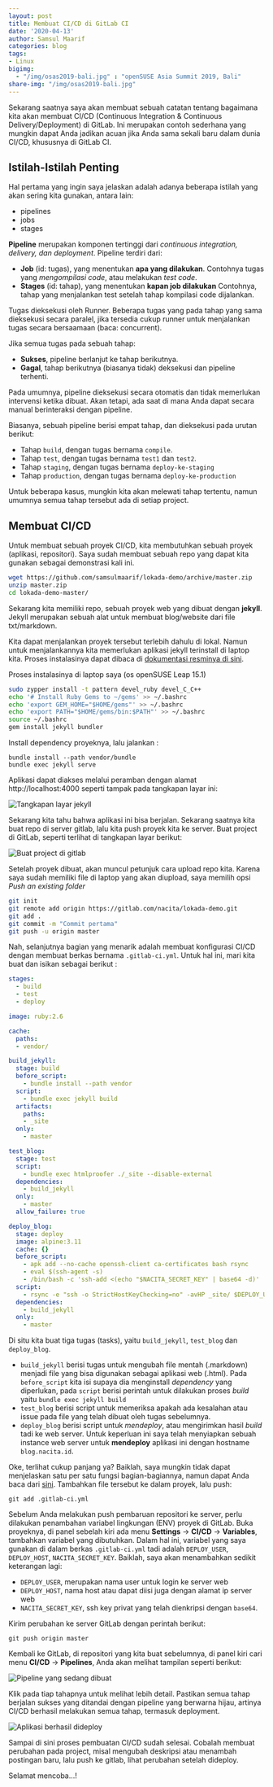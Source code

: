 ```yaml
---
layout: post
title: Membuat CI/CD di GitLab CI
date: '2020-04-13'
author: Samsul Maarif
categories: blog
tags:
- Linux
bigimg:
  - "/img/osas2019-bali.jpg" : "openSUSE Asia Summit 2019, Bali"
share-img: "/img/osas2019-bali.jpg"
---
```


Sekarang saatnya saya akan membuat sebuah catatan tentang bagaimana kita akan membuat CI/CD (Continuous Integration & Continuous Delivery/Deployment) di GitLab. Ini merupakan contoh sederhana yang mungkin dapat Anda jadikan acuan jika Anda sama sekali baru dalam dunia CI/CD, khususnya di GitLab CI.

## Istilah-Istilah Penting

Hal pertama yang ingin saya jelaskan adalah adanya beberapa istilah yang akan sering kita gunakan, antara lain:

- pipelines
- jobs
- stages

**Pipeline** merupakan komponen tertinggi dari *continuous integration, delivery, dan deployment*. Pipeline terdiri dari:

- **Job** (id: tugas), yang menentukan **apa yang dilakukan**. Contohnya tugas yang *mengompilasi code*, atau melakukan *test code*.
- **Stages** (id: tahap), yang menentukan **kapan job dilakukan** Contohnya, tahap yang menjalankan test setelah tahap kompilasi code dijalankan.

Tugas dieksekusi oleh Runner. Beberapa tugas yang pada tahap yang sama dieksekusi secara paralel, jika tersedia cukup runner untuk menjalankan tugas secara bersaamaan (baca: concurrent).

Jika semua tugas pada sebuah tahap:

- **Sukses**, pipeline berlanjut ke tahap berikutnya.
- **Gagal**, tahap berikutnya (biasanya tidak) deksekusi dan pipeline terhenti.

Pada umumnya, pipeline dieksekusi secara otomatis dan tidak memerlukan intervensi ketika dibuat. Akan tetapi, ada saat di mana Anda dapat secara manual berinteraksi dengan pipeline.

Biasanya, sebuah pipeline berisi empat tahap, dan dieksekusi pada urutan berikut:

- Tahap `build`, dengan tugas bernama `compile`.
- Tahap `test`, dengan tugas bernama `test1` dan `test2`.
- Tahap `staging`, dengan tugas bernama `deploy-ke-staging`
- Tahap `production`, dengan tugas bernama `deploy-ke-production`

Untuk beberapa kasus, mungkin kita akan melewati tahap tertentu, namun umumnya semua tahap tersebut  ada di setiap project.

## Membuat CI/CD

Untuk membuat sebuah proyek CI/CD, kita membutuhkan sebuah proyek (aplikasi, repositori). Saya sudah membuat sebuah repo yang dapat kita gunakan sebagai demonstrasi kali ini.

```bash
wget https://github.com/samsulmaarif/lokada-demo/archive/master.zip
unzip master.zip
cd lokada-demo-master/
```

Sekarang kita memiliki repo, sebuah proyek web yang dibuat dengan **jekyll**. Jekyll merupakan sebuah alat untuk membuat blog/website dari file txt/markdown.

Kita dapat menjalankan proyek tersebut terlebih dahulu di lokal. Namun untuk menjalankannya kita memerlukan aplikasi jekyll terinstall di laptop kita. Proses instalasinya dapat dibaca di [dokumentasi resminya di sini](https://jekyllrb.com/docs/installation/).

Proses instalasinya di laptop saya (os openSUSE Leap 15.1)

```bash
sudo zypper install -t pattern devel_ruby devel_C_C++
echo '# Install Ruby Gems to ~/gems' >> ~/.bashrc
echo 'export GEM_HOME="$HOME/gems"' >> ~/.bashrc
echo 'export PATH="$HOME/gems/bin:$PATH"' >> ~/.bashrc
source ~/.bashrc
gem install jekyll bundler
```

Install dependency proyeknya, lalu jalankan :

```
bundle install --path vendor/bundle
bundle exec jekyll serve
```

Aplikasi dapat diakses melalui peramban dengan alamat http://localhost:4000 seperti tampak pada tangkapan layar ini:

![Tangkapan layar jekyll](https://i.imgur.com/SIihxP2.png)

Sekarang kita tahu bahwa aplikasi ini bisa berjalan. Sekarang saatnya kita buat repo di server gitlab, lalu kita push proyek kita ke server. Buat project di GitLab, seperti terlihat di tangkapan layar berikut:

![Buat project di gitlab](https://i.imgur.com/sySMoOh.png)

Setelah proyek dibuat, akan muncul petunjuk cara upload repo kita. Karena saya sudah memiliki file di laptop yang akan diupload, saya memilih opsi *Push an existing folder*

```bash
git init
git remote add origin https://gitlab.com/nacita/lokada-demo.git
git add .
git commit -m "Commit pertama"
git push -u origin master
```

Nah, selanjutnya bagian yang menarik adalah membuat konfigurasi CI/CD dengan membuat berkas bernama `.gitlab-ci.yml`. Untuk hal ini, mari kita buat dan isikan sebagai berikut :

```yaml
stages:
  - build
  - test
  - deploy

image: ruby:2.6

cache:
  paths:
  - vendor/

build_jekyll:
  stage: build
  before_script:
    - bundle install --path vendor
  script:
    - bundle exec jekyll build
  artifacts:
    paths:
    - _site
  only:
    - master

test_blog:
  stage: test
  script:
    - bundle exec htmlproofer ./_site --disable-external
  dependencies:
    - build_jekyll
  only:
    - master
  allow_failure: true

deploy_blog:
  stage: deploy
  image: alpine:3.11
  cache: {}
  before_script:
    - apk add --no-cache openssh-client ca-certificates bash rsync
    - eval $(ssh-agent -s)
    - /bin/bash -c 'ssh-add <(echo "$NACITA_SECRET_KEY" | base64 -d)'
  script:
    - rsync -e "ssh -o StrictHostKeyChecking=no" -avHP _site/ $DEPLOY_USER@$DEPLOY_HOST:/home/situs/blog
  dependencies:
    - build_jekyll
  only:
    - master
```

Di situ kita buat tiga tugas (tasks), yaitu `build_jekyll`, `test_blog` dan `deploy_blog`.

- `build_jekyll` berisi tugas untuk mengubah file mentah (.markdown) menjadi file yang bisa digunakan sebagai aplikasi web (.html). Pada `before_script` kita isi supaya dia menginstall *dependency* yang diperlukan, pada `script` berisi perintah untuk dilakukan proses *build* yaitu `bundle exec jekyll build`
- `test_blog` berisi script untuk memeriksa apakah ada kesalahan atau issue pada file yang telah dibuat oleh tugas sebelumnya.
- `deploy_blog` berisi script untuk *mendeploy*, atau mengirimkan hasil *build* tadi ke web server. Untuk keperluan ini saya telah menyiapkan sebuah instance web server untuk **mendeploy** aplikasi ini dengan hostname `blog.nacita.id`.

Oke, terlihat cukup panjang ya? Baiklah, saya mungkin tidak dapat menjelaskan satu per satu fungsi bagian-bagiannya, namun dapat Anda baca dari [sini](https://docs.gitlab.com/ee/user/project/pages/getting_started_part_four.html#practical-example). Tambahkan file tersebut ke dalam proyek, lalu push:

```
git add .gitlab-ci.yml
```

Sebelum Anda melakukan push pembaruan repositori ke server, perlu dilakukan penambahan variabel lingkungan (ENV) proyek di GitLab. Buka proyeknya, di panel sebelah kiri ada menu **Settings** -> **CI/CD** -> **Variables**, tambahkan variabel yang dibutuhkan. Dalam hal ini, variabel yang saya gunakan di dalam berkas `.gitlab-ci.yml` tadi adalah `DEPLOY_USER`, `DEPLOY_HOST`, `NACITA_SECRET_KEY`. Baiklah, saya akan menambahkan sedikit keterangan lagi:

- `DEPLOY_USER`, merupakan nama user untuk login ke server web
- `DEPLOY_HOST`, nama host atau dapat diisi juga dengan alamat ip server web
- `NACITA_SECRET_KEY`, ssh key privat yang telah dienkripsi dengan `base64`.

Kirim perubahan ke server GitLab dengan perintah berikut:

```
git push origin master
```

Kembali ke GitLab, di repositori yang kita buat sebelumnya, di panel kiri cari menu **CI/CD** -> **Pipelines**, Anda akan melihat tampilan seperti berikut:

![Pipeline yang sedang dibuat](https://i.imgur.com/Ozkc8Dv.png)

Klik pada tiap tahapnya untuk melihat lebih detail. Pastikan semua tahap berjalan sukses yang ditandai dengan pipeline yang berwarna hijau, artinya CI/CD berhasil melakukan semua tahap, termasuk deployment.

![Aplikasi berhasil dideploy](https://i.imgur.com/q3Yt9lf.png)

Sampai di sini proses pembuatan CI/CD sudah selesai. Cobalah membuat perubahan pada project, misal mengubah deskripsi atau menambah postingan baru, lalu push ke gitlab, lihat perubahan setelah dideploy.

Selamat mencoba...!
